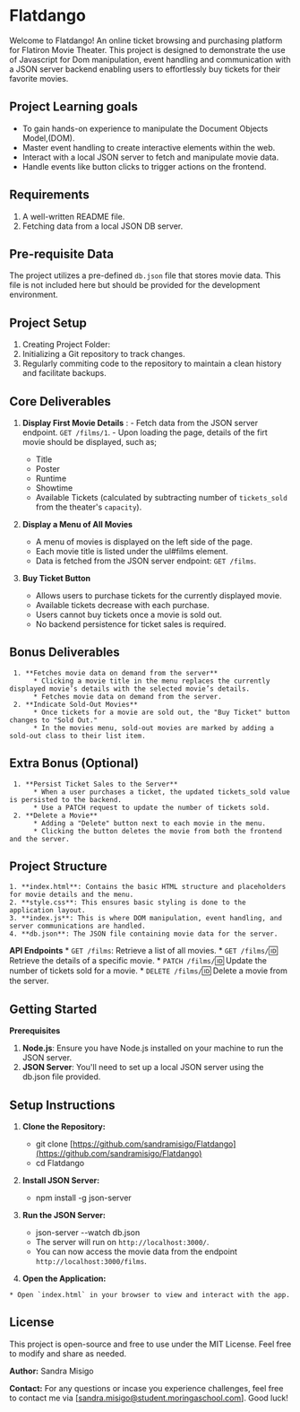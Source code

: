 # Flatdango  
 Welcome to Flatdango! An online ticket browsing and purchasing platform for Flatiron Movie Theater. This project is designed to demonstrate the use of Javascript for Dom manipulation, event handling and communication with a JSON server backend enabling users to effortlessly buy tickets for their favorite movies.

 ## Project Learning goals
 - To gain hands-on experience to manipulate the Document Objects Model,(DOM).
 - Master event handling to create interactive elements within the web.
 - Interact with a local JSON server to fetch and manipulate movie data.
 - Handle events like button clicks to trigger actions on the frontend.

 ## Requirements

 1. A well-written README file.
 2. Fetching data from a local JSON DB server.

 ## Pre-requisite Data

 The project utilizes a pre-defined `db.json` file that stores movie data. This file is not included here but should be provided for the development environment.

 ## Project Setup

 1. Creating Project Folder: 
 2. Initializing a Git repository to track changes.
 3. Regularly commiting code to the repository to maintain a clean history and facilitate backups.

 ## Core Deliverables

   1. **Display First Movie Details** :
    - Fetch data from the JSON server endpoint. `GET /films/1`.
    - Upon loading the page, details of the firt movie should be displayed, such as;
      * Title
      * Poster
      * Runtime
      * Showtime
      * Available Tickets (calculated by subtracting number of `tickets_sold` from the theater's `capacity`).
   

   2. **Display a Menu of All Movies**

      * A menu of movies is displayed on the left side of the page.
      * Each movie title is listed under the ul#films element.
      * Data is fetched from the JSON server endpoint: `GET /films`.


   3. **Buy Ticket Button**
      * Allows users to purchase tickets for the currently displayed movie.
      * Available tickets decrease with each purchase.
      * Users cannot buy tickets once a movie is sold out.
      * No backend persistence for ticket sales is required.

  ## Bonus Deliverables
     1. **Fetches movie data on demand from the server**
          * Clicking a movie title in the menu replaces the currently displayed movie’s details with the selected movie’s details.
          * Fetches movie data on demand from the server.
     2. **Indicate Sold-Out Movies**
          * Once tickets for a movie are sold out, the "Buy Ticket" button changes to "Sold Out."
          * In the movies menu, sold-out movies are marked by adding a sold-out class to their list item.
   
  ## Extra Bonus (Optional)
     1. **Persist Ticket Sales to the Server**
          * When a user purchases a ticket, the updated tickets_sold value is persisted to the backend.
          * Use a PATCH request to update the number of tickets sold.
     2. **Delete a Movie**
          * Adding a "Delete" button next to each movie in the menu.
          * Clicking the button deletes the movie from both the frontend and the server.

  ## Project Structure

    1. **index.html**: Contains the basic HTML structure and placeholders for movie details and the menu.
    2. **style.css**: This ensures basic styling is done to the application layout.
    3. **index.js**: This is where DOM manipulation, event handling, and server communications are handled.
    4. **db.json**: The JSON file containing movie data for the server.

  **API Endpoints**
    * `GET /films`: Retrieve a list of all movies.
    * `GET /films/`:id: Retrieve the details of a specific movie.
    * `PATCH /films/`:id: Update the number of tickets sold for a movie.
    * `DELETE /films/`:id: Delete a movie from the server.

 ## Getting Started

  **Prerequisites**
   1. **Node.js**: Ensure you have Node.js installed on your machine to run the JSON server.
   2. **JSON Server**: You'll need to set up a local JSON server using the db.json file provided.

 ## Setup Instructions

  1. **Clone the Repository:**

       * git clone [https://github.com/sandramisigo/Flatdango](https://github.com/sandramisigo/Flatdango)
       * cd Flatdango

  2. **Install JSON Server:**

       * npm install -g json-server

  3. **Run the JSON Server:**
       * json-server --watch db.json
       * The server will run on `http://localhost:3000/`.
       * You can now access the movie data from the endpoint `http://localhost:3000/films`.

  4. **Open the Application:**

    * Open `index.html` in your browser to view and interact with the app.


 ## **License**

  This project is open-source and free to use under the MIT License. Feel free to modify and share as needed.

 **Author:** 
  Sandra Misigo

 **Contact:**
  For any questions or incase you experience challenges, feel free to contact me via [sandra.misigo@student.moringaschool.com]. Good luck!











